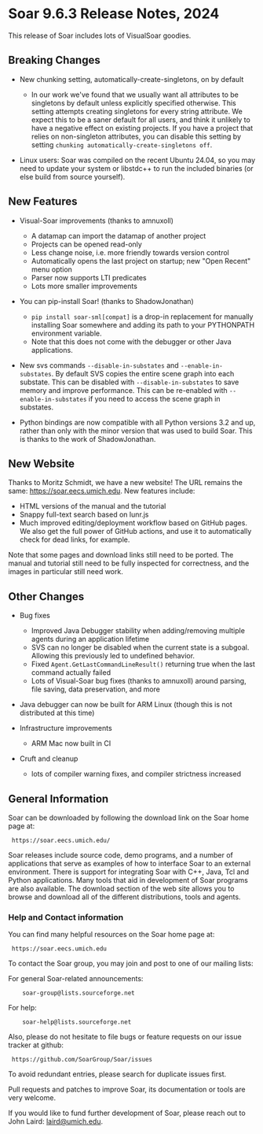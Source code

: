 # Soar 9.6.3 Release Notes, 2024

This release of Soar includes lots of VisualSoar goodies.

## Breaking Changes

* New chunking setting, automatically-create-singletons, on by default
  * In our work we've found that we usually want all attributes to be singletons by default unless explicitly specified otherwise. This setting attempts creating singletons for every string attribute. We expect this to be a saner default for all users, and think it unlikely to have a negative effect on existing projects. If you have a project that relies on non-singleton attributes, you can disable this setting by setting `chunking automatically-create-singletons off`.

* Linux users: Soar was compiled on the recent Ubuntu 24.04, so you may need to update your system or libstdc++ to run the included binaries (or else build from source yourself).

## New Features

* Visual-Soar improvements (thanks to amnuxoll)
  * A datamap can import the datamap of another project
  * Projects can be opened read-only
  * Less change noise, i.e. more friendly towards version control
  * Automatically opens the last project on startup; new "Open Recent" menu option
  * Parser now supports LTI predicates
  * Lots more smaller improvements

* You can pip-install Soar! (thanks to ShadowJonathan)
  * `pip install soar-sml[compat]` is a drop-in replacement for manually installing Soar somewhere and adding its path to your PYTHONPATH environment variable.
  * Note that this does not come with the debugger or other Java applications.
* New svs commands `--disable-in-substates` and `--enable-in-substates`. By default SVS copies the entire scene graph into each substate. This can be disabled with `--disable-in-substates` to save memory and improve performance. This can be re-enabled with `--enable-in-substates` if you need to access the scene graph in substates.
* Python bindings are now compatible with all Python versions 3.2 and up, rather than only with the minor version that was used to build Soar. This is thanks to the work of ShadowJonathan.

## New Website

Thanks to Moritz Schmidt, we have a new website! The URL remains the same: https://soar.eecs.umich.edu. New features include:

* HTML versions of the manual and the tutorial
* Snappy full-text search based on lunr.js
* Much improved editing/deployment workflow based on GitHub pages. We also get the full power of GitHub actions, and use it to automatically check for dead links, for example.

Note that some pages and download links still need to be ported. The manual and tutorial still need to be fully inspected for correctness, and the images in particular still need work.

## Other Changes

* Bug fixes
  * Improved Java Debugger stability when adding/removing multiple agents during an application lifetime
  * SVS can no longer be disabled when the current state is a subgoal. Allowing this previously led to undefined behavior.
  * Fixed `Agent.GetLastCommandLineResult()` returning true when the last command actually failed
  * Lots of Visual-Soar bug fixes (thanks to amnuxoll) around parsing, file saving, data preservation, and more

* Java debugger can now be built for ARM Linux (though this is not distributed at this time)

* Infrastructure improvements
    * ARM Mac now built in CI

* Cruft and cleanup
    * lots of compiler warning fixes, and compiler strictness increased

## General Information

Soar can be downloaded by following the download link on the Soar home
page at:

     https://soar.eecs.umich.edu/

Soar releases include source code, demo programs, and a number of
applications that serve as examples of how to interface Soar to an
external environment.  There is support for integrating Soar with C++,
Java, Tcl and Python applications.  Many tools that aid in development
of Soar programs are also available.  The download section of the web site
allows you to browse and download all of the different distributions,
tools and agents.

### Help and Contact information

You can find many helpful resources on the Soar home page at:

     https://soar.eecs.umich.edu

To contact the Soar group, you may join and post to one of our mailing
lists:

For general Soar-related announcements:

        soar-group@lists.sourceforge.net

For help:

        soar-help@lists.sourceforge.net

Also, please do not hesitate to file bugs or feature requests on our issue
tracker at github:

     https://github.com/SoarGroup/Soar/issues

To avoid redundant entries, please search for duplicate issues first.

Pull requests and patches to improve Soar, its documentation or tools are very welcome.

If you would like to fund further development of Soar, please reach out to John Laird:
[laird@umich.edu](mailto:laird@umich.edu).

